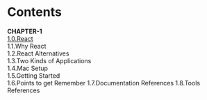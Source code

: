 # Contents

__CHAPTER-1__  
    [1.0.React](CHAPTER-1.md#1.0.React)  
    1.1.Why React  
    1.2.React Alternatives    
    1.3.Two Kinds of Applications    
    1.4.Mac Setup  
    1.5.Getting Started  
    1.6.Points to get Remember
    1.7.Documentation References
    1.8.Tools References


